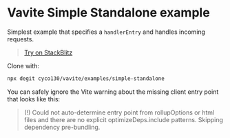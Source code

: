 # Vavite Simple Standalone example

Simplest example that specifies a `handlerEntry` and handles incoming requests.

> [Try on StackBlitz](https://stackblitz.com/github/cyco130/vavite/tree/main/examples/simple-standalone)

Clone with:

```bash
npx degit cyco130/vavite/examples/simple-standalone
```

You can safely ignore the Vite warning about the missing client entry point that looks like this:

> (!) Could not auto-determine entry point from rollupOptions or html files and there are no explicit optimizeDeps.include patterns. Skipping dependency pre-bundling.
